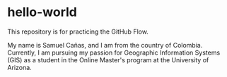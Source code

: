 # hello-world
This repository is for practicing the GitHub Flow.

My name is Samuel Cañas, and I am from the country of Colombia. Currently, I am pursuing my passion for Geographic Information Systems (GIS) as a student in the Online Master's program at the University of Arizona.
